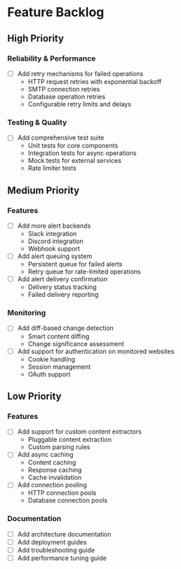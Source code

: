 # Feature Backlog

## High Priority

### Reliability & Performance

- [ ] Add retry mechanisms for failed operations
  - HTTP request retries with exponential backoff
  - SMTP connection retries
  - Database operation retries
  - Configurable retry limits and delays

### Testing & Quality

- [ ] Add comprehensive test suite
  - Unit tests for core components
  - Integration tests for async operations
  - Mock tests for external services
  - Rate limiter tests

## Medium Priority

### Features

- [ ] Add more alert backends
  - Slack integration
  - Discord integration
  - Webhook support
- [ ] Add alert queuing system
  - Persistent queue for failed alerts
  - Retry queue for rate-limited operations
- [ ] Add alert delivery confirmation
  - Delivery status tracking
  - Failed delivery reporting

### Monitoring

- [ ] Add diff-based change detection
  - Smart content diffing
  - Change significance assessment
- [ ] Add support for authentication on monitored websites
  - Cookie handling
  - Session management
  - OAuth support

## Low Priority

### Features

- [ ] Add support for custom content extractors
  - Pluggable content extraction
  - Custom parsing rules
- [ ] Add async caching
  - Content caching
  - Response caching
  - Cache invalidation
- [ ] Add connection pooling
  - HTTP connection pools
  - Database connection pools

### Documentation

- [ ] Add architecture documentation
- [ ] Add deployment guides
- [ ] Add troubleshooting guide
- [ ] Add performance tuning guide
